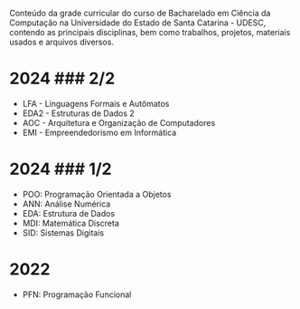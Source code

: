 Conteúdo da grade curricular do curso de Bacharelado em Ciência da Computação na 
Universidade do Estado de Santa Catarina - UDESC, contendo as principais disciplinas, 
bem como trabalhos, projetos, materiais usados e arquivos diversos.

# 2024 ### 2/2
- LFA - Linguagens Formais e Autômatos
- EDA2 - Estruturas de Dados 2
- AOC - Arquitetura e Organização de Computadores
- EMI - Empreendedorismo em Informática
# 2024 ### 1/2
- POO: Programação Orientada a Objetos
- ANN: Análise Numérica
- EDA: Estrutura de Dados
- MDI: Matemática Discreta
- SID: Sistemas Digitais
# 2022
- PFN: Programação Funcional

